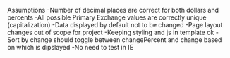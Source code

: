 Assumptions
-Number of decimal places are correct for both dollars and percents
-All possible Primary Exchange values are correctly unique (capitalization)
-Data displayed by default not to be changed
-Page layout changes out of scope for project
-Keeping styling and js in template ok
-Sort by change should toggle between changePercent and change based on which is dipslayed
-No need to test in IE